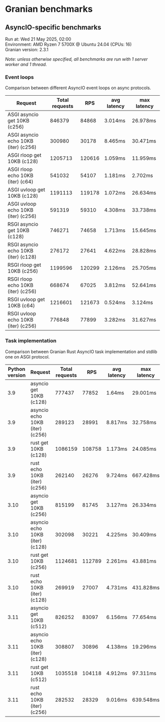 # Granian benchmarks



## AsyncIO-specific benchmarks

Run at: Wed 21 May 2025, 02:00    
Environment: AMD Ryzen 7 5700X @ Ubuntu 24.04 (CPUs: 16)    
Granian version: 2.3.1

*Note: unless otherwise specified, all benchmarks are run with 1 server worker and 1 thread.*

### Event loops

Comparison between different AsyncIO event loops on async protocols.

| Request | Total requests | RPS | avg latency | max latency |
| --- | --- | --- | --- | --- |
| ASGI asyncio get 10KB (c256) | 846379 | 84868 | 3.014ms | 26.978ms |
| ASGI asyncio echo 10KB (iter) (c256) | 300980 | 30178 | 8.465ms | 30.471ms |
| ASGI rloop get 10KB (c128) | 1205713 | 120616 | 1.059ms | 11.959ms |
| ASGI rloop echo 10KB (iter) (c64) | 541032 | 54107 | 1.181ms | 2.702ms |
| ASGI uvloop get 10KB (c128) | 1191113 | 119178 | 1.072ms | 26.634ms |
| ASGI uvloop echo 10KB (iter) (c256) | 591319 | 59310 | 4.308ms | 33.738ms |
| RSGI asyncio get 10KB (c128) | 746271 | 74658 | 1.713ms | 15.645ms |
| RSGI asyncio echo 10KB (iter) (c128) | 276172 | 27641 | 4.622ms | 28.828ms |
| RSGI rloop get 10KB (c256) | 1199596 | 120299 | 2.126ms | 25.705ms |
| RSGI rloop echo 10KB (iter) (c256) | 668674 | 67025 | 3.812ms | 52.641ms |
| RSGI uvloop get 10KB (c64) | 1216601 | 121673 | 0.524ms | 3.124ms |
| RSGI uvloop echo 10KB (iter) (c256) | 776848 | 77899 | 3.282ms | 31.627ms |

### Task implementation

Comparison between Granian Rust AsyncIO task implementation and stdlib one on ASGI protocol.

| Python version | Request | Total requests | RPS | avg latency | max latency |
| --- | --- | --- | --- | --- | --- |
| 3.9 | asyncio get 10KB (c128) | 777437 | 77852 | 1.64ms | 29.001ms |
| 3.9 | asyncio echo 10KB (iter) (c256) | 289123 | 28991 | 8.817ms | 32.758ms |
| 3.9 | rust get 10KB (c128) | 1086159 | 108758 | 1.173ms | 24.085ms |
| 3.9 | rust echo 10KB (iter) (c256) | 262140 | 26276 | 9.724ms | 667.428ms |
| 3.10 | asyncio get 10KB (c256) | 815199 | 81745 | 3.127ms | 26.334ms |
| 3.10 | asyncio echo 10KB (iter) (c128) | 302098 | 30221 | 4.225ms | 30.409ms |
| 3.10 | rust get 10KB (c256) | 1124681 | 112789 | 2.261ms | 43.881ms |
| 3.10 | rust echo 10KB (iter) (c128) | 269919 | 27007 | 4.731ms | 431.828ms |
| 3.11 | asyncio get 10KB (c512) | 826252 | 83097 | 6.156ms | 77.654ms |
| 3.11 | asyncio echo 10KB (iter) (c128) | 308807 | 30896 | 4.138ms | 19.296ms |
| 3.11 | rust get 10KB (c512) | 1035518 | 104118 | 4.912ms | 97.311ms |
| 3.11 | rust echo 10KB (iter) (c256) | 282532 | 28329 | 9.016ms | 639.548ms |
